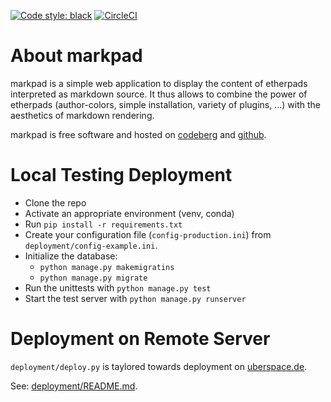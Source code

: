 [![Code style: black](https://img.shields.io/badge/code%20style-black-000000.svg)](https://github.com/psf/black)
[![CircleCI](https://circleci.com/gh/cknoll/markpad/tree/main.svg?style=shield)](https://circleci.com/gh/cknoll/markpad/tree/main)


# About markpad

markpad is a simple web application to display the content of etherpads interpreted as markdown source. It thus allows to combine the power of etherpads (author-colors, simple installation, variety of plugins, ...) with the aesthetics of markdown rendering.

markpad is free software and hosted on [codeberg](https://codeberg.org/cknoll/markpad) and [github](https://github.com/cknoll/markpad).


# Local Testing Deployment
- Clone the repo
- Activate an appropriate environment (venv, conda)
- Run `pip install -r requirements.txt`
- Create your configuration file (`config-production.ini`) from `deployment/config-example.ini`.
- Initialize the database:
    - `python manage.py makemigratins`
    - `python manage.py migrate`
- Run the unittests with `python manage.py test`
- Start the test server with `python manage.py runserver`


# Deployment on Remote Server

`deployment/deploy.py` is taylored towards deployment on [uberspace.de](https://uberspace.de).

See: [deployment/README.md](deployment/README.md).
